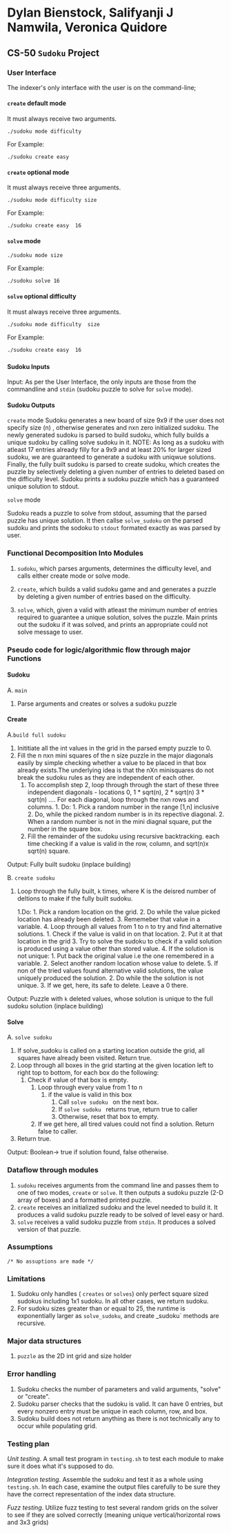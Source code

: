 # Dylan Bienstock, Salifyanji J Namwila, Veronica Quidore
## CS-50  `Sudoku` Project 

### User Interface
The indexer's only interface with the user is on the command-line;

#### `create` default mode 

It must always receive two arguments.

```
./sudoku mode difficulty
```
For Example:
 
```
./sudoku create easy 
```

#### `create` optional mode 

It must always receive three arguments.

```
./sudoku mode difficulty size
```
For Example:
 
```
./sudoku create easy  16
```

#### `solve` mode


```
./sudoku mode size 
```
For Example:
 
```
./sudoku solve 16
```

#### `solve` optional difficulty 

It must always receive three arguments.

```
./sudoku mode difficulty  size
```
For Example:
 
```
./sudoku create easy  16
```

### 


#### Sudoku Inputs 

Input: As per the User Interface, the only inputs are those from the commandline and `stdin` (sudoku puzzle to solve for `solve` mode).

#### Sudoku Outputs

`create` mode
Sudoku generates a new board of size 9x9 if the user does not specify size (n) , otherwise generates and nxn zero initialized sudoku. The newly generated sudoku is parsed to build sudoku, which fully builds a unique sudoku by calling solve sudoku in it. NOTE: As long as a sudoku with atleast 17 entries already filly for a 9x9 and at least 20% for larger sized sudoku, we are guaranteed to generate a sudoku with uniqwue solutions. Finally, the fully built sudoku is parsed to create sudoku, which creates the puzzle by selectively deleting a given number of entries to deleted based on the difficulty level.
Sudoku prints a sudoku puzzle which has a guaranteed unique solution to stdout.

`solve` mode

Sudoku reads a puzzle to solve from stdout, assuming that the parsed puzzle has unique solution. It then callse `solve_sudoku` on the parsed sudoku and prints the sodoku to `stdout` formated exactly as was parsed by user. 


### Functional Decomposition Into Modules

1. `sudoku`, which parses arguments, determines the difficulty level, and calls either create mode or solve mode.
2. `create`, which builds a valid sudoku game and and generates a puzzle by deleting a given number of entries based on the difficulty.

3. `solve`, which, given a valid with atleast the minimum number of entries required to guarantee a unique solution, solves the puzzle. Main prints out the sudoku if it was solved, and prints an appropriate could not solve message to user.

### Pseudo code for logic/algorithmic flow through major Functions

#### Sudoku

A. `main` 
1. Parse arguments and creates or solves a sudoku puzzle

#### Create

A.`build full sudoku`

1. Inititiate all the int values in the grid in the parsed empty puzzle to 0.
2. Fill the n nxn mini squares of the n size puzzle in the major diagonals easily by simple checking whether a value to be placed in that box already exists.The underlying idea is that the nXn minisquares do not break the sudoku rules as they are independent of each other.
    1. To accomplish step 2, loop through through the start of these three independent diagonals - locations 0, 1 * sqrt(n), 2 * sqrt(n) 3 * sqrt(n)  ....
        For each diagonal, loop through the nxn rows and columns.
            1. Do:
                 1. Pick  a random number in the range [1,n] inclusive
                 2. Do, while the picked random number is in its repective diagonal.
            2. When a random number  is not in the mini diagnal square, put the number in the square box.
    2. Fill the remainder of the sudoku using recursive backtracking. each time checking if a value is valid in the row, column, and  sqrt(n)x sqrt(n) square.

Output: Fully built sudoku (inplace building)

B. `create sudoku`

1. Loop through the  fully built, `k` times, where K is the deisred number of deltions to make if the fully built sudoku.

    1.Do:
        1. Pick a random location on the grid.
        2. Do while the  value picked location has already been  deleted.
        3. Rememeber that value in a variable.
        4. Loop through  all values from 1 to n to try and find alternative solutions.
            1. Check if the value is valid in on that location.
            2. Put it at that location in the grid
            3. Try to solve the sudoku to check if a valid solution is produced using a value other than stored value.
            4. If the solution is not unique:
                1. Put back the original value i.e the one remembered in a variable.
                2. Select another random location  whose value to delete.
        5. If non of the tried values found alternative valid solutions, the value uniquely produced the solution.
    2. Do while the the solution is not unique.
    3.  If we get, here, its safe to delete. Leave a 0 there.

Output: Puzzle with `k` deleted values, whose solution is unique to the full sudoku solution (inplace building)

#### Solve

A. `solve sudoku`

1. If solve_sudoku is called on a starting location outside the grid, all squares have already been visited. Return true.
2. Loop through all boxes in the grid starting at the given location left to right top to bottom, for each box do the following:
    1. Check if value of that box is empty.
        1. Loop through  every value from 1 to n
            1. if the value is valid in this box
                1. Call `solve sudoku ` on the next box.
                2. If `solve sudoku ` returns true, return true to caller
                3. Otherwise, reset that box to empty.
        2. If we get here, all tired values could not find a solution. Return false to caller.
3. Return true.

Output: Boolean-> true if solution found, false otherwise.

### Dataflow through modules

1. `sudoku` receives arguments from the command line and passes them to one of two modes, `create` or `solve`. It then outputs a  sudoku puzzle (2-D array of boxes) and a formatted printed puzzle. 
2. `create` receives an initialized sudoku and the level needed to build it. It produces a valid sudoku puzzle ready to be solved of level easy or hard.
3. `solve` receives a valid sudoku puzzle from `stdin`. It produces a solved version of that puzzle.

### Assumptions
```
/* No assuptions are made */
```

### Limitations
1. Sudoku only handles ( `creates` or `solves`) only perfect square sized sudokus including 1x1 sudoku. In all other cases, we return sudoku.
2. For sudoku sizes greater than or equal to 25, the runtime is exponentially larger as `solve_sudoku`, and create _sudoku`  methods are recursive.

### Major data structures
1. `puzzle` as the 2D int grid and size holder


### Error handling

1. Sudoku checks the number of parameters and valid arguments, "solve" or "create".
2. Sudoku parser checks that the sudoku is valid. It can have 0 entries, but every nonzero entry must be unique in each column, row, and box.
2. Sudoku build does not return anything as there is not technically any to occur while populating grid. 

### Testing plan

*Unit testing*.  A small test program in `testing.sh` to test each module to make sure it does what it's supposed to do.

*Integration testing*.  Assemble the sudoku and test it as a whole using `testing.sh`.
In each case, examine the output files carefully to be sure they have the correct representation of the index data structure. 

*Fuzz testing*. Utilize fuzz testing to test several random grids on the solver to see if they are solved correctly (meaning unique vertical/horizontal rows and 3x3 grids)